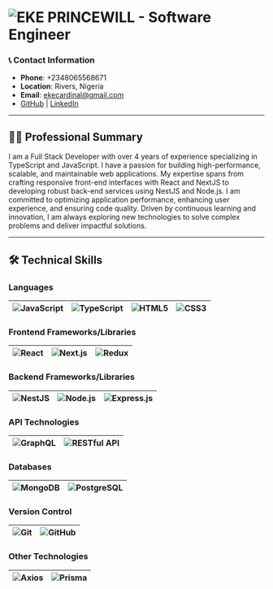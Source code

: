 # ![EKE PRINCEWILL - Software Engineer](https://img.shields.io/badge/Software%20Engineer-Portfolio-blueviolet)

### 📞 Contact Information
- **Phone**: +2348065568671  
- **Location**: Rivers, Nigeria  
- **Email**: [ekecardinal@gmail.com](mailto:ekecardinal@gmail.com)  
- [GitHub](https://github.com/ekecardinal) | [LinkedIn](https://www.linkedin.com/in/eke-princewill-919a5b156/)

---

## 👨‍💻 Professional Summary

I am a Full Stack Developer with over 4 years of experience specializing in TypeScript and JavaScript. I have a passion for building high-performance, scalable, and maintainable web applications. My expertise spans from crafting responsive front-end interfaces with React and NextJS to developing robust back-end services using NestJS and Node.js. I am committed to optimizing application performance, enhancing user experience, and ensuring code quality. Driven by continuous learning and innovation, I am always exploring new technologies to solve complex problems and deliver impactful solutions.

---

## 🛠️ Technical Skills

### **Languages**
| ![JavaScript](https://img.shields.io/badge/JavaScript-FFD700?style=flat&logo=javascript) | ![TypeScript](https://img.shields.io/badge/TypeScript-3178C6?style=flat&logo=typescript) | ![HTML5](https://img.shields.io/badge/HTML5-E34F26?style=flat&logo=html5) | ![CSS3](https://img.shields.io/badge/CSS3-1572B6?style=flat&logo=css3) |
|----------------------------------------------------------------------------------------|------------------------------------------------------------------------------------------|-------------------------------------------------------------------------------------------|------------------------------------------------------------------------------------------|

### **Frontend Frameworks/Libraries**
| ![React](https://img.shields.io/badge/React-61DAFB?style=flat&logo=react) | ![Next.js](https://img.shields.io/badge/Next.js-000000?style=flat&logo=nextdotjs) | ![Redux](https://img.shields.io/badge/Redux-764ABC?style=flat&logo=redux) |
|----------------------------------------------------------------------------|----------------------------------------------------------------------------|-------------------------------------------------------------------|

### **Backend Frameworks/Libraries**
| ![NestJS](https://img.shields.io/badge/NestJS-E0234E?style=flat&logo=nestjs) | ![Node.js](https://img.shields.io/badge/Node.js-339933?style=flat&logo=node.js) | ![Express.js](https://img.shields.io/badge/Express.js-000000?style=flat&logo=express) |
|----------------------------------------------------------------------------|----------------------------------------------------------------------------|-------------------------------------------------------------------|

### **API Technologies**
| ![GraphQL](https://img.shields.io/badge/GraphQL-E10098?style=flat&logo=graphql) | ![RESTful API](https://img.shields.io/badge/RESTful%20API-FF7F50?style=flat&logo=api) |
|----------------------------------------------------------------------------|------------------------------------------------------------------------------------|

### **Databases**
| ![MongoDB](https://img.shields.io/badge/MongoDB-47A248?style=flat&logo=mongodb) | ![PostgreSQL](https://img.shields.io/badge/PostgreSQL-336791?style=flat&logo=postgresql) |
|----------------------------------------------------------------------------|----------------------------------------------------------------------------------------|

### **Version Control**
| ![Git](https://img.shields.io/badge/Git-F05032?style=flat&logo=git) | ![GitHub](https://img.shields.io/badge/GitHub-181717?style=flat&logo=github) |
|------------------------------------------------------------------|--------------------------------------------------------------------------|

### **Other Technologies**
| ![Axios](https://img.shields.io/badge/Axios-5A29E5?style=flat&logo=axios) | ![Prisma](https://img.shields.io/badge/Prisma-2D3748?style=flat&logo=prisma) |
|-------------------------------------------------------------------------|--------------------------------------------------------------------------|
